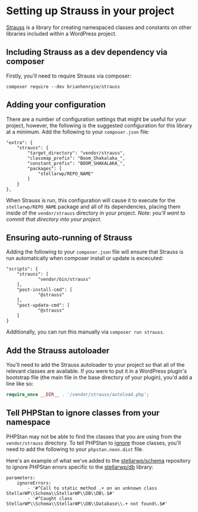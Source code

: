 # Setting up Strauss in your project

[Strauss](https://github.com/BrianHenryIE/strauss) is a library for creating namespaced classes and constants on other libraries included within a WordPress project.

## Including Strauss as a dev dependency via composer

Firstly, you'll need to require Strauss via composer:

```
composer require --dev brianhenryie/strauss
```

## Adding your configuration

There are a number of configuration settings that might be useful for your project, however, the following is the suggested configuration for this library at a minimum. Add the following to your `composer.json` file:

```
"extra": {
	"strauss": {
		"target_directory": "vendor/strauss",
		"classmap_prefix": "Boom_Shakalaka_",
		"constant_prefix": "BOOM_SHAKALAKA_",
		"packages": [
			"stellarwp/REPO_NAME"
		]
	}
},
```

When Strauss is run, this configuration will cause it to execute for the `stellarwp/REPO_NAME` package and all of its dependencies, placing them inside of the `vendor/strauss` directory in your project. _Note: you'll want to commit that directory into your project._

## Ensuring auto-running of Strauss

Adding the following to your `composer.json` file will ensure that Strauss is run automatically when composer install or update is excecuted:

```
"scripts": {
	"strauss": [
			"vendor/bin/strauss"
	],
	"post-install-cmd": [
			"@strauss"
	],
	"post-update-cmd": [
			"@strauss"
	]
}
```

Additionally, you can run this manually via `composer run strauss`.

## Add the Strauss autoloader

You'll need to add the Strauss autoloader to your project so that all of the relevant classes are available. If you were to put it in a WordPress plugin's bootstrap file (the main file in the base directory of your plugin), you'd add a line like so:

```php
require_once __DIR__ . '/vendor/strauss/autoload.php';
```

## Tell PHPStan to ignore classes from your namespace

PHPStan may not be able to find the classes that you are using from the `vendor/strauss` directory. To tell PHPStan to [ignore](https://phpstan.org/user-guide/ignoring-errors) those classes, you'll need to add the following to your `phpstan.neon.dist` file.

Here's an example of what we've added to the [stellarwp/schema](https://github.com/stellarwp/schema) repository to ignore PHPStan errors specific to the [stellarwp/db](https://github.com/stellarwp/db) library:

```
parameters:
	ignoreErrors:
		- '#^Call to static method .+ on an unknown class StellarWP\\Schema\\StellarWP\\DB\\DB\.$#'
		- '#^Caught class StellarWP\\Schema\\StellarWP\\DB\\Database\\.+ not found\.$#'
```
